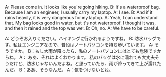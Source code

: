
A: Please come in. It looks like you're going hiking.
B: It's a waterproof bag. Because I am an engineer, I usually carry my laptop.
A: I see.
B: And if it rains heavily, it is very dangerous for my laptop.
A: Yeah, I can understand that. My bag looks good in water, but It's not waterproof. I thought it was, and then it rained and the top was wet.
B: Oh, no.
A: We have to be careful.

A: どうぞお入りください。ハイキングに行かれるようですね。
B: 防水バッグです。私はエンジニアなので、普段はノートパソコンを持ち歩いています。
A: そうですか。
B：もし大雨が降ったら、私のノートパソコンにはとても危険ですからね。
A： ああ、それはよくわかります。 私のバッグは水に濡れても大丈夫そうだけど、防水じゃないんだよね。と思っていたら、雨が降ってきて上が濡れたんだ。
B：ああ、そうなんだ。
A：気をつけないとね。
